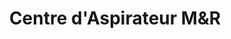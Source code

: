 ---
title: "Centre d'Aspirateur M&R"
url: /sherbrooke/centre-daspirateur-mandr/
shop: vacuum cleaner
---